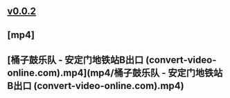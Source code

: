 ## [v0.0.2](https://github.com/littleflute/tzg/edit/master/README.md)
## [mp4]
## [桶子鼓乐队 - 安定门地铁站B出口 (convert-video-online.com).mp4](mp4/桶子鼓乐队 - 安定门地铁站B出口 (convert-video-online.com).mp4)
